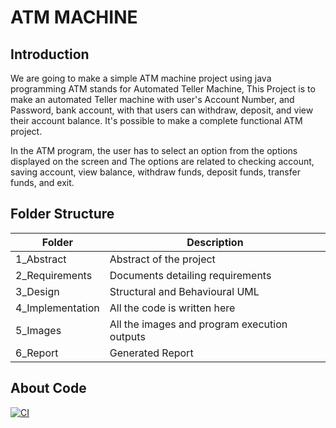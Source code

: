 # ATM MACHINE 

## Introduction
We are going to make a simple ATM machine project using java programming ATM stands for Automated Teller Machine, This Project is to make an automated Teller machine with user's Account Number, and Password, bank account, with that users can withdraw, deposit, and view their account balance. It's possible to make a complete functional ATM project.

In the ATM program, the user has to select an option from the options displayed on the screen and The options are related to checking account, saving account, view balance, withdraw funds, deposit funds, transfer funds, and exit.

## Folder Structure

|Folder	             |            Description            
|--------------------|----------------------------------------------
|1_Abstract          |  Abstract of the project
|2_Requirements	     |   Documents detailing requirements
|3_Design            |    Structural and Behavioural UML
|4_Implementation	 |     All the code is written here
|5_Images 	         |  All the images and program execution outputs
|6_Report            |          Generated Report

## About Code

[![CI](https://github.com/ShilpaHotagi/M2_Java_Project/actions/workflows/main.yml/badge.svg)](https://github.com/ShilpaHotagi/M2_Java_Project/actions/workflows/main.yml)
